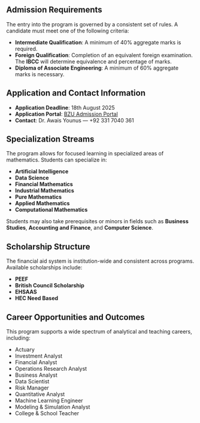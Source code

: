 ## Admission Requirements

The entry into the program is governed by a consistent set of rules. A candidate must meet one of the following criteria:

- **Intermediate Qualification**: A minimum of 40% aggregate marks is required.
- **Foreign Qualification**: Completion of an equivalent foreign examination. The **IBCC** will determine equivalence and percentage of marks.
- **Diploma of Associate Engineering**: A minimum of 60% aggregate marks is necessary.

## Application and Contact Information

- **Application Deadline**: 18th August 2025  
- **Application Portal**: <a href="https://portal.bzu.edu.pk/admissions/" target="_blank">BZU Admission Portal</a>  
- **Contact**: Dr. Awais Younus — +92 331 7040 361

## Specialization Streams

The program allows for focused learning in specialized areas of mathematics. Students can specialize in:

- **Artificial Intelligence**
- **Data Science**
- **Financial Mathematics**
- **Industrial Mathematics**
- **Pure Mathematics**
- **Applied Mathematics**
- **Computational Mathematics**

Students may also take prerequisites or minors in fields such as **Business Studies**, **Accounting and Finance**, and **Computer Science**.

## Scholarship Structure

The financial aid system is institution-wide and consistent across programs. Available scholarships include:

- **PEEF**
- **British Council Scholarship**
- **EHSAAS**
- **HEC Need Based**

## Career Opportunities and Outcomes

This program supports a wide spectrum of analytical and teaching careers, including:

- Actuary  
- Investment Analyst  
- Financial Analyst  
- Operations Research Analyst  
- Business Analyst  
- Data Scientist  
- Risk Manager  
- Quantitative Analyst  
- Machine Learning Engineer  
- Modeling & Simulation Analyst  
- College & School Teacher  


